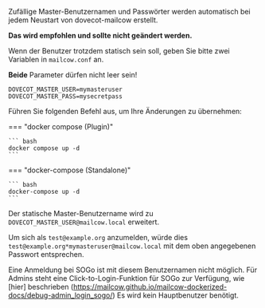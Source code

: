 Zufällige Master-Benutzernamen und Passwörter werden automatisch bei jedem Neustart von dovecot-mailcow erstellt.

**Das wird empfohlen und sollte nicht geändert werden.**

Wenn der Benutzer trotzdem statisch sein soll, geben Sie bitte zwei Variablen in `mailcow.conf` an.

**Beide** Parameter dürfen nicht leer sein!

```
DOVECOT_MASTER_USER=mymasteruser
DOVECOT_MASTER_PASS=mysecretpass
```

Führen Sie folgenden Befehl aus, um Ihre Änderungen zu übernehmen:

=== "docker compose (Plugin)"

    ``` bash
	docker compose up -d
    ```

=== "docker-compose (Standalone)"

    ``` bash
	docker-compose up -d
    ```


Der statische Master-Benutzername wird zu `DOVECOT_MASTER_USER@mailcow.local` erweitert.

Um sich als `test@example.org` anzumelden, würde dies `test@example.org*mymasteruser@mailcow.local` mit dem oben angegebenen Passwort entsprechen.

Eine Anmeldung bei SOGo ist mit diesem Benutzernamen nicht möglich. Für Admins steht eine Click-to-Login-Funktion für SOGo zur Verfügung, wie [hier] beschrieben (https://mailcow.github.io/mailcow-dockerized-docs/debug-admin_login_sogo/)
Es wird kein Hauptbenutzer benötigt.
